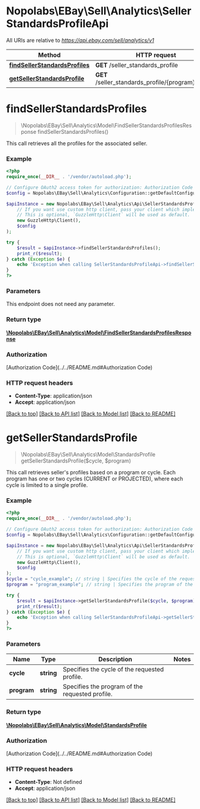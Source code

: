 # Nopolabs\EBay\Sell\Analytics\SellerStandardsProfileApi

All URIs are relative to *https://api.ebay.com/sell/analytics/v1*

Method | HTTP request | Description
------------- | ------------- | -------------
[**findSellerStandardsProfiles**](SellerStandardsProfileApi.md#findSellerStandardsProfiles) | **GET** /seller_standards_profile | 
[**getSellerStandardsProfile**](SellerStandardsProfileApi.md#getSellerStandardsProfile) | **GET** /seller_standards_profile/{program}/{cycle} | 


# **findSellerStandardsProfiles**
> \Nopolabs\EBay\Sell\Analytics\Model\FindSellerStandardsProfilesResponse findSellerStandardsProfiles()



This call retrieves all the profiles for the associated seller.

### Example
```php
<?php
require_once(__DIR__ . '/vendor/autoload.php');

// Configure OAuth2 access token for authorization: Authorization Code
$config = Nopolabs\EBay\Sell\Analytics\Configuration::getDefaultConfiguration()->setAccessToken('YOUR_ACCESS_TOKEN');

$apiInstance = new Nopolabs\EBay\Sell\Analytics\Api\SellerStandardsProfileApi(
    // If you want use custom http client, pass your client which implements `GuzzleHttp\ClientInterface`.
    // This is optional, `GuzzleHttp\Client` will be used as default.
    new GuzzleHttp\Client(),
    $config
);

try {
    $result = $apiInstance->findSellerStandardsProfiles();
    print_r($result);
} catch (Exception $e) {
    echo 'Exception when calling SellerStandardsProfileApi->findSellerStandardsProfiles: ', $e->getMessage(), PHP_EOL;
}
?>
```

### Parameters
This endpoint does not need any parameter.

### Return type

[**\Nopolabs\EBay\Sell\Analytics\Model\FindSellerStandardsProfilesResponse**](../Model/FindSellerStandardsProfilesResponse.md)

### Authorization

[Authorization Code](../../README.md#Authorization Code)

### HTTP request headers

 - **Content-Type**: application/json
 - **Accept**: application/json

[[Back to top]](#) [[Back to API list]](../../README.md#documentation-for-api-endpoints) [[Back to Model list]](../../README.md#documentation-for-models) [[Back to README]](../../README.md)

# **getSellerStandardsProfile**
> \Nopolabs\EBay\Sell\Analytics\Model\StandardsProfile getSellerStandardsProfile($cycle, $program)



This call retrieves seller's profiles based on a program or cycle. Each program has one or two cycles (CURRENT or PROJECTED), where each cycle is limited to a single profile.

### Example
```php
<?php
require_once(__DIR__ . '/vendor/autoload.php');

// Configure OAuth2 access token for authorization: Authorization Code
$config = Nopolabs\EBay\Sell\Analytics\Configuration::getDefaultConfiguration()->setAccessToken('YOUR_ACCESS_TOKEN');

$apiInstance = new Nopolabs\EBay\Sell\Analytics\Api\SellerStandardsProfileApi(
    // If you want use custom http client, pass your client which implements `GuzzleHttp\ClientInterface`.
    // This is optional, `GuzzleHttp\Client` will be used as default.
    new GuzzleHttp\Client(),
    $config
);
$cycle = "cycle_example"; // string | Specifies the cycle of the requested profile.
$program = "program_example"; // string | Specifies the program of the requested profile.

try {
    $result = $apiInstance->getSellerStandardsProfile($cycle, $program);
    print_r($result);
} catch (Exception $e) {
    echo 'Exception when calling SellerStandardsProfileApi->getSellerStandardsProfile: ', $e->getMessage(), PHP_EOL;
}
?>
```

### Parameters

Name | Type | Description  | Notes
------------- | ------------- | ------------- | -------------
 **cycle** | **string**| Specifies the cycle of the requested profile. |
 **program** | **string**| Specifies the program of the requested profile. |

### Return type

[**\Nopolabs\EBay\Sell\Analytics\Model\StandardsProfile**](../Model/StandardsProfile.md)

### Authorization

[Authorization Code](../../README.md#Authorization Code)

### HTTP request headers

 - **Content-Type**: Not defined
 - **Accept**: application/json

[[Back to top]](#) [[Back to API list]](../../README.md#documentation-for-api-endpoints) [[Back to Model list]](../../README.md#documentation-for-models) [[Back to README]](../../README.md)

